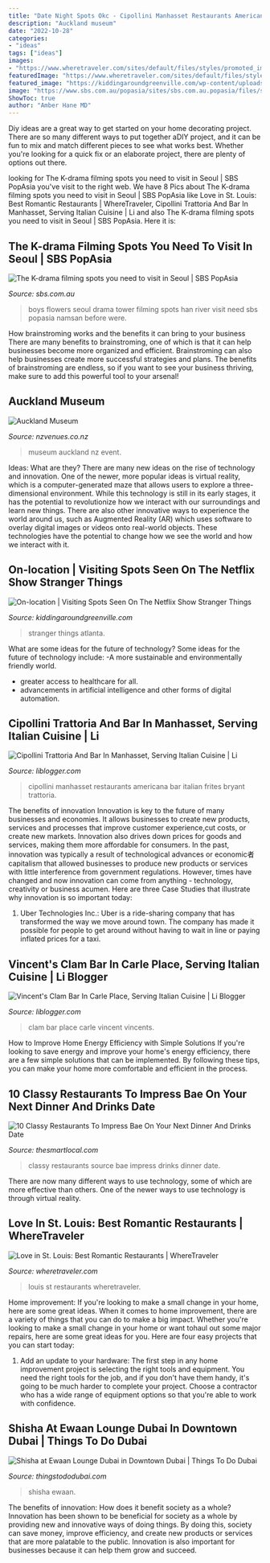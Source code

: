```yaml
---
title: "Date Night Spots Okc - Cipollini Manhasset Restaurants Americana Bar Italian Frites Bryant Trattoria"
description: "Auckland museum"
date: "2022-10-28"
categories:
- "ideas"
tags: ["ideas"]
images:
- "https://www.wheretraveler.com/sites/default/files/styles/promoted_image_social_large/public/barcelonadec13.01.jpg?itok=gMBVp-To"
featuredImage: "https://www.wheretraveler.com/sites/default/files/styles/promoted_image_social_large/public/barcelonadec13.01.jpg?itok=gMBVp-To"
featured_image: "https://kiddingaroundgreenville.com/wp-content/uploads/2019/08/Stranger-things.jpg"
image: "https://www.sbs.com.au/popasia/sites/sbs.com.au.popasia/files/styles/body_image/public/boysoverflowers-nseoultower1.jpg?itok=Mxfpfu4x&amp;mtime=1504743191"
ShowToc: true
author: "Amber Hane MD"
---
```



Diy ideas are a great way to get started on your home decorating project. There are so many different ways to put together aDIY project, and it can be fun to mix and match different pieces to see what works best. Whether you're looking for a quick fix or an elaborate project, there are plenty of options out there.

	

		
looking for The K-drama filming spots you need to visit in Seoul | SBS PopAsia you've visit to the right web. We have 8 Pics about The K-drama filming spots you need to visit in Seoul | SBS PopAsia like Love in St. Louis: Best Romantic Restaurants | WhereTraveler, Cipollini Trattoria And Bar In Manhasset, Serving Italian Cuisine | Li and also The K-drama filming spots you need to visit in Seoul | SBS PopAsia. Here it is:
		
    
## The K-drama Filming Spots You Need To Visit In Seoul | SBS PopAsia

<img loading=lazy src="https://www.sbs.com.au/popasia/sites/sbs.com.au.popasia/files/styles/body_image/public/boysoverflowers-nseoultower1.jpg?itok=Mxfpfu4x&amp;mtime=1504743191" onerror="this.onerror=null;this.src='https://tse4.mm.bing.net/th?id=OIP.mHo7mjoF2KTEdCugO25Z7wHaEE&amp;pid=15.1';" alt="The K-drama filming spots you need to visit in Seoul | SBS PopAsia">

_Source: sbs.com.au_

>boys flowers seoul drama tower filming spots han river visit need sbs popasia namsan before were. 

	

How brainstroming works and the benefits it can bring to your business
There are many benefits to brainstroming, one of which is that it can help businesses become more organized and efficient. Brainstroming can also help businesses create more successful strategies and plans. The benefits of brainstroming are endless, so if you want to see your business thriving, make sure to add this powerful tool to your arsenal!

    
## Auckland Museum

<img loading=lazy src="https://nzvenues.co.nz/img/original/venue/49/I2nT5gcGqcnXWfl21bgECpoHwabCSfTDThQSC6yW.jpeg" onerror="this.onerror=null;this.src='https://tse2.mm.bing.net/th?id=OIP.JEWF53JBzeD9qTR5pFk0fgHaE8&amp;pid=15.1';" alt="Auckland Museum">

_Source: nzvenues.co.nz_

>museum auckland nz event. 

	

Ideas: What are they?
There are many new ideas on the rise of technology and innovation. One of the newer, more popular ideas is virtual reality, which is a computer-generated maze that allows users to explore a three-dimensional environment. While this technology is still in its early stages, it has the potential to revolutionize how we interact with our surroundings and learn new things. There are also other innovative ways to experience the world around us, such as Augmented Reality (AR) which uses software to overlay digital images or videos onto real-world objects. These technologies have the potential to change how we see the world and how we interact with it.

    
## On-location | Visiting Spots Seen On The Netflix Show Stranger Things

<img loading=lazy src="https://kiddingaroundgreenville.com/wp-content/uploads/2019/08/Stranger-things.jpg" onerror="this.onerror=null;this.src='https://tse2.mm.bing.net/th?id=OIP.I7QhqfCiQn0O5fjoU-QJ1AHaEA&amp;pid=15.1';" alt="On-location | Visiting Spots Seen On The Netflix Show Stranger Things">

_Source: kiddingaroundgreenville.com_

>stranger things atlanta. 

	

What are some ideas for the future of technology?
Some ideas for the future of technology include: 
-A more sustainable and environmentally friendly world. 
- greater access to healthcare for all. 
- advancements in artificial intelligence and other forms of digital automation.

    
## Cipollini Trattoria And Bar In Manhasset, Serving Italian Cuisine | Li

<img loading=lazy src="https://www.liblogger.com/venues/cipollini-manhasset.jpg" onerror="this.onerror=null;this.src='https://tse4.mm.bing.net/th?id=OIP.ehxhQnT_52cMV2TubqgZvwHaE_&amp;pid=15.1';" alt="Cipollini Trattoria And Bar In Manhasset, Serving Italian Cuisine | Li">

_Source: liblogger.com_

>cipollini manhasset restaurants americana bar italian frites bryant trattoria. 

	

The benefits of innovation
Innovation is key to the future of many businesses and economies. It allows businesses to create new products, services and processes that improve customer experience,cut costs, or create new markets. Innovation also drives down prices for goods and services, making them more affordable for consumers. In the past, innovation was typically a result of technological advances or economic者 capitalism that allowed businesses to produce new products or services with little interference from government regulations. However, times have changed and now innovation can come from anything - technology, creativity or business acumen. Here are three Case Studies that illustrate why innovation is so important today: 
1) Uber Technologies Inc.: Uber is a ride-sharing company that has transformed the way we move around town. The company has made it possible for people to get around without having to wait in line or paying inflated prices for a taxi.

    
## Vincent&#039;s Clam Bar In Carle Place, Serving Italian Cuisine | Li Blogger

<img loading=lazy src="https://www.liblogger.com/venues/vincent-s-clam-bar-carle-place-0.jpg" onerror="this.onerror=null;this.src='https://tse4.mm.bing.net/th?id=OIP.oRiEjzTLWwSdHHT-XCwkwQF2Cn&amp;pid=15.1';" alt="Vincent&#039;s Clam Bar In Carle Place, Serving Italian Cuisine | Li Blogger">

_Source: liblogger.com_

>clam bar place carle vincent vincents. 

	

How to Improve Home Energy Efficiency with Simple Solutions
If you're looking to save energy and improve your home's energy efficiency, there are a few simple solutions that can be implemented. By following these tips, you can make your home more comfortable and efficient in the process.

    
## 10 Classy Restaurants To Impress Bae On Your Next Dinner And Drinks Date

<img loading=lazy src="https://thesmartlocal.com/images/easyblog_articles/4735/image04.jpg" onerror="this.onerror=null;this.src='https://tse2.mm.bing.net/th?id=OIP.GgfO2sfkodiDY6WjoPvNLgHaEh&amp;pid=15.1';" alt="10 Classy Restaurants To Impress Bae On Your Next Dinner And Drinks Date">

_Source: thesmartlocal.com_

>classy restaurants source bae impress drinks dinner date. 

	

There are now many different ways to use technology, some of which are more effective than others. One of the newer ways to use technology is through virtual reality.

    
## Love In St. Louis: Best Romantic Restaurants | WhereTraveler

<img loading=lazy src="https://www.wheretraveler.com/sites/default/files/styles/promoted_image_social_large/public/barcelonadec13.01.jpg?itok=gMBVp-To" onerror="this.onerror=null;this.src='https://tse4.mm.bing.net/th?id=OIP.5WJvaUazxVQCo5GTOueCzgHaDZ&amp;pid=15.1';" alt="Love in St. Louis: Best Romantic Restaurants | WhereTraveler">

_Source: wheretraveler.com_

>louis st restaurants wheretraveler. 

	

Home improvement: If you're looking to make a small change in your home, here are some great ideas.
When it comes to home improvement, there are a variety of things that you can do to make a big impact. Whether you're looking to make a small change in your home or want tohaul out some major repairs, here are some great ideas for you. Here are four easy projects that you can start today:
1) Add an update to your hardware: The first step in any home improvement project is selecting the right tools and equipment. You need the right tools for the job, and if you don't have them handy, it's going to be much harder to complete your project. Choose a contractor who has a wide range of equipment options so that you're able to work with confidence.

    
## Shisha At Ewaan Lounge Dubai In Downtown Dubai | Things To Do Dubai

<img loading=lazy src="https://www.thingstododubai.com/shisha-ewaan-lounge-dubai-picture.p98n1s.max.jpg" onerror="this.onerror=null;this.src='https://tse4.mm.bing.net/th?id=OIP.xfrmUbEv1dRipoLOlxoWmwHaEq&amp;pid=15.1';" alt="Shisha at Ewaan Lounge Dubai in Downtown Dubai | Things To Do Dubai">

_Source: thingstododubai.com_

>shisha ewaan. 

	

The benefits of innovation: How does it benefit society as a whole?
Innovation has been shown to be beneficial for society as a whole by providing new and innovative ways of doing things. By doing this, society can save money, improve efficiency, and create new products or services that are more palatable to the public. Innovation is also important for businesses because it can help them grow and succeed.

